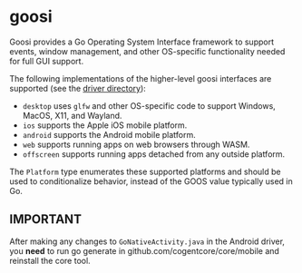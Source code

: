 # goosi

Goosi provides a Go Operating System Interface framework to support events, window management, and other OS-specific functionality needed for full GUI support.

The following implementations of the higher-level goosi interfaces are supported (see the [driver directory](./driver)):

* `desktop` uses `glfw` and other OS-specific code to support Windows, MacOS, X11, and Wayland.
* `ios` supports the Apple iOS mobile platform.
* `android` supports the Android mobile platform.
* `web` supports running apps on web browsers through WASM.
* `offscreen` supports running apps detached from any outside platform.

The `Platform` type enumerates these supported platforms and should be used to conditionalize behavior, instead of the GOOS value typically used in Go.


## IMPORTANT
After making any changes to `GoNativeActivity.java` in the Android driver, you **need** to run go generate in github.com/cogentcore/core/mobile and reinstall the core tool.

